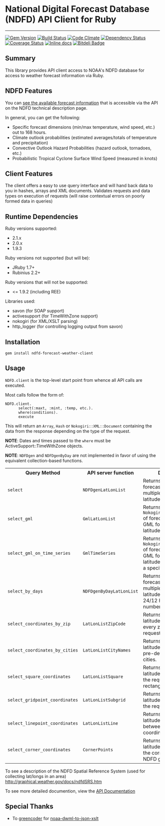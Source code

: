 # National Digital Forecast Database (NDFD) API Client for Ruby
--------------------------------------------------------------------------------

[![Gem Version](https://badge.fury.io/rb/ndfd-weather-forecast-client.png)](http://badge.fury.io/rb/ndfd-weather-forecast-client)
[![Build Status](https://travis-ci.org/alakra/ndfd-weather-forecast-client.png?branch=master)](https://travis-ci.org/alakra/ndfd-weather-forecast-client)
[![Code Climate](https://codeclimate.com/github/alakra/ndfd-weather-forecast-client.png)](https://codeclimate.com/github/alakra/ndfd-weather-forecast-client)
[![Dependency Status](https://gemnasium.com/alakra/ndfd-weather-forecast-client.png)](https://gemnasium.com/alakra/ndfd-weather-forecast-client)
[![Coverage Status](https://coveralls.io/repos/alakra/ndfd-weather-forecast-client/badge.png)](https://coveralls.io/r/alakra/ndfd-weather-forecast-client)
[![Inline docs](http://inch-pages.github.io/github/alakra/ndfd-weather-forecast-client.png)](http://inch-pages.github.io/github/alakra/ndfd-weather-forecast-client)
[![Bitdeli Badge](https://d2weczhvl823v0.cloudfront.net/alakra/ndfd-weather-forecast-client/trend.png)](https://bitdeli.com/free "Bitdeli Badge")

## Summary

This library provides API client access to NOAA's NDFD database
for access to weather forecast information via Ruby.

## NDFD Features

You can [see the available forecast information](http://www.nws.noaa.gov/ndfd/technical.htm#elements) that is accessible via the API on the NDFD technical description page.

In general, you can get the following:

  * Specific forecast dimensions (min/max temperature, wind speed, etc.) out to 168 hours.
  * Climate outlook probabilities (estimated averages/totals of temperature and precipitation)
  * Convective Outlook Hazard Probabilities (hazard outlook, tornadoes, etc.)
  * Probabilistic Tropical Cyclone Surface Wind Speed (measured in knots)

## Client Features

The client offers a easy to use query interface and will hand back data to you in hashes, arrays and XML documents.
Validates requests and data types on execution of requests (will raise contextual errors on poorly formed data in queries)

## Runtime Dependencies

Ruby versions supported:

  * 2.1.x
  * 2.0.x
  * 1.9.3

Ruby versions not supported (but will be):

  * JRuby 1.7+
  * Rubinius 2.2+

Ruby versions that will not be supported:

  * <= 1.9.2 (including REE)

Libraries used:

  * savon (for SOAP support)
  * activesupport (for TimeWithZone support)
  * nokogiri (for XML/XSLT parsing)
  * http_logger (for controlling logging output from savon)

## Installation

    gem install ndfd-forecast-weather-client

## Usage

`NDFD.client` is the top-level start point from whence all API calls are executed.

Most calls follow the form of:

    NDFD.client.
          select(:maxt, :mint, :temp, etc.).
          where(conditions).
          execute

This will return an `Array`, `Hash` or `Nokogiri::XML::Document` containing
the data from the response depending on the type of the request.

**NOTE**: Dates and times passed to the `where` must be
ActiveSupport::TimeWithZone objects.

**NOTE**: `NDFDgen` and `NDFDgenByDay` are not implemented in favor of
using the equivalent collection-based functions.

<table>
  <tr>
    <th>Query Method</th>
    <th>API server function</th>
    <th>Description</th>
  </tr>
  <tr>
    <td><code>select</code></td>
    <td><code>NDFDgenLatLonList</code></td>
    <td>Returns a <code>Hash</code> of forecast metrics for multiple latitudes/longitudes.</td>
  </tr>
  <tr>
    <td><code>select_gml</code></td>
    <td><code>GmlLatLonList</code></td>
    <td>Returns a <code>Nokogiri::XML::Document</code> of forecast metrics in GML format for multiple latitudes/longitudes.</td>
  </tr>
  <tr>
    <td><code>select_gml_on_time_series</code></td>
    <td><code>GmlTimeSeries</code></td>
    <td>Returns a <code>Nokogiri::XML::Document</code> of forecast metrics in GML format for multiple latitudes/longitudes over a specific time period.</td>
  </tr>
  <tr>
    <td><code>select_by_days</code></td>
    <td><code>NDFDgenByDayLatLonList</code></td>
    <td>Returns a <code>Hash</code> of forecast metrics for multiple latitudes/longitudes in a 24/12 hour period for a number of days.</td>
  </tr>
  <tr>
    <td><code>select_coordinates_by_zip</code></td>
    <td><code>LatLonListZipCode</code></td>
    <td>Returns a <code>Hash</code> of latitudes/longitudes for every zip code requested.</td>
  </tr>
  <tr>
    <td><code>select_coordinates_by_cities</code></td>
    <td><code>LatLonListCityNames</code></td>
    <td>Returns a <code>Hash</code> of latitudes/longitudes for a pre-defined set of cities.</td>
  </tr>
  <tr>
    <td><code>select_square_coordinates</code></td>
    <td><code>LatLonListSquare</code></td>
    <td>Returns a <code>Array</code> of latitudes/longitudes for the requested rectangular area.</td>
  </tr>
  <tr>
    <td><code>select_gridpoint_coordinates</code></td>
    <td><code>LatLonListSubgrid</code></td>
    <td>Returns a <code>Array</code> of latitudes/longitudes for the requested subgrid.</td>
  </tr>
  <tr>
    <td><code>select_linepoint_coordinates</code></td>
    <td><code>LatLonListLine</code></td>
    <td>Returns a <code>Array</code> of latitudes/longitudes between a start and end coordinate.</td>
  </tr>
  <tr>
    <td><code>select_corner_coordinates</code></td>
    <td><code>CornerPoints</code></td>
    <td>Returns a <code>Array</code> of latitudes/longitudes of the corners of one of the NDFD grids.</td>
  </tr>
</table>

To see a description of the NDFD Spatial Reference System (used for collecting lat/longs in an area)
http://graphical.weather.gov/docs/ndfdSRS.htm

To see more detailed documention, view the [API Documentation](http://rdoc.info/github/alakra/ndfd-weather-forecast-client/frames)

## Special Thanks

  * To [greencoder](https://github.com/greencoder) for [noaa-dwml-to-json-xslt](https://github.com/greencoder/noaa-dwml-to-json-xslt)
